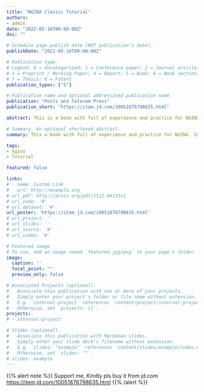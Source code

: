 ```yaml
---
title: "NGINX Classic Tutorial"
authors:
- admin
date: "2022-05-16T00:00:00Z"
doi: ""

# Schedule page publish date (NOT publication's date).
publishDate: "2022-05-16T00:00:00Z"

# Publication type.
# Legend: 0 = Uncategorized; 1 = Conference paper; 2 = Journal article;
# 3 = Preprint / Working Paper; 4 = Report; 5 = Book; 6 = Book section;
# 7 = Thesis; 8 = Patent
publication_types: ["5"]

# Publication name and optional abbreviated publication name.
publication: "Posts and Telecom Press"
publication_short: "https://item.jd.com/10051876798635.html"

abstract: This is a book with full of experience and practice for NGINX. Include NGINX basic, and many use cases that many customers are using. Buy from here  https://item.jd.com/10051876798635.html

# Summary. An optional shortened abstract.
summary: This a book with full of experience and practice for NGINX. Include NGINX basic, and many use cases that many customers are using.

tags:
- nginx
- Tutorial

featured: false

links:
# - name: Custom Link
#   url: http://example.org
# url_pdf: http://arxiv.org/pdf/1512.04133v1
# url_code: '#'
# url_dataset: '#'
url_poster: 'https://item.jd.com/10051876798635.html'
# url_project: ''
# url_slides: ''
# url_source: '#'
# url_video: '#'

# Featured image
# To use, add an image named `featured.jpg/png` to your page's folder. 
image:
  caption: ''
  focal_point: ""
  preview_only: false

# Associated Projects (optional).
#   Associate this publication with one or more of your projects.
#   Simply enter your project's folder or file name without extension.
#   E.g. `internal-project` references `content/project/internal-project/index.md`.
#   Otherwise, set `projects: []`.
projects:
# - internal-project

# Slides (optional).
#   Associate this publication with Markdown slides.
#   Simply enter your slide deck's filename without extension.
#   E.g. `slides: "example"` references `content/slides/example/index.md`.
#   Otherwise, set `slides: ""`.
# slides: example
---
```


{{% alert note %}}
Support me, Kindly pls buy it from jd.com https://item.jd.com/10051876798635.html
{{% /alert %}}

